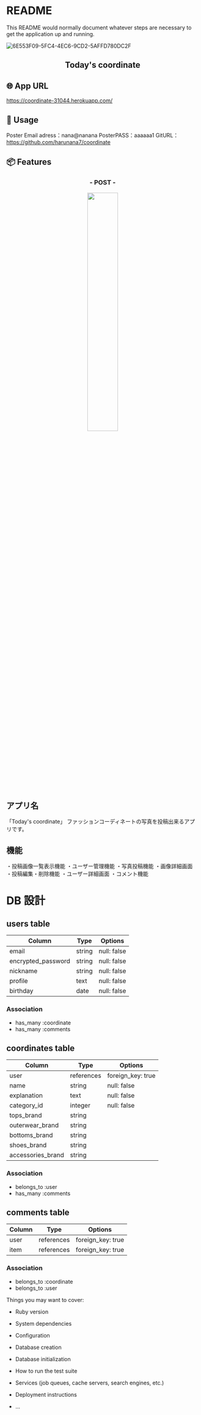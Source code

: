 # README

This README would normally document whatever steps are necessary to get the
application up and running.

![6E553F09-5FC4-4EC6-9CD2-5AFFD780DC2F](https://user-images.githubusercontent.com/72502308/102224869-d41fe080-3f29-11eb-8a50-4571af4fb325.gif)

<h2 align = "center">Today's coordinate</h2>

## 🌐 App URL
https://coordinate-31044.herokuapp.com/

## 💬 Usage
Poster Email adress：nana@nanana
PosterPASS：aaaaaa1
GitURL：https://github.com/harunana7/coordinate

## 📦 Features

<h3 align="center">- POST -</h3>

<p align="center">
  <img src="https://user-images.githubusercontent.com/72502308/102232186-26fd9600-3f32-11eb-880a-4cfbaaa4ca32.gif" width=40%>
</p>

## アプリ名

「Today's coordinate」
ファッションコーディネートの写真を投稿出来るアプリです。

## 機能
・投稿画像一覧表示機能
・ユーザー管理機能
・写真投稿機能
・画像詳細画面
・投稿編集・削除機能
・ユーザー詳細画面
・コメント機能


# DB 設計

## users table
| Column             | Type                | Options                 |
|--------------------|---------------------|-------------------------|
| email              | string              | null: false             |
| encrypted_password | string              | null: false             |
| nickname           | string              | null: false             |
| profile            | text                | null: false             |
| birthday           | date                | null: false             |

### Association

* has_many :coordinate
* has_many :comments

## coordinates table

| Column                              | Type       | Options           |
|-------------------------------------|------------|-------------------|
| user                                | references | foreign_key: true |
| name                                | string     | null: false       |
| explanation                         | text       | null: false       |
| category_id                         | integer    | null: false       |
| tops_brand                          | string     |                   |
| outerwear_brand                     | string     |                   |
| bottoms_brand                       | string     |                   |
| shoes_brand                         | string     |                   | 
| accessories_brand                   | string     |                   | 

### Association

* belongs_to :user
* has_many :comments

## comments table

| Column                              | Type       | Options           |
|-------------------------------------|------------|-------------------|
| user                                | references | foreign_key: true |
| item                                | references | foreign_key: true |

### Association

* belongs_to :coordinate  
* belongs_to :user  


Things you may want to cover:

* Ruby version

* System dependencies

* Configuration

* Database creation

* Database initialization

* How to run the test suite

* Services (job queues, cache servers, search engines, etc.)

* Deployment instructions

* ...